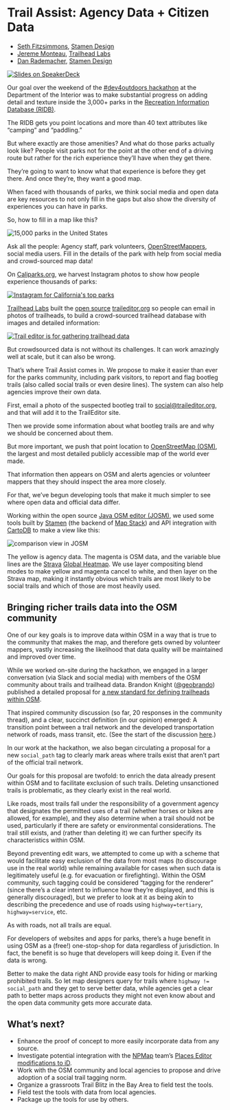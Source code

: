 # Trail Assist: Agency Data + Citizen Data

* [Seth Fitzsimmons](https://github.com/mojodna), [Stamen
  Design](http://stamen.com/)
* [Jereme Monteau](https://github.com/jmoe), [Trailhead Labs](http://www.trailheadlabs.com/)
* [Dan Rademacher](https://github.com/danrademacher), [Stamen
  Design](http://stamen.com/)

[![Slides on SpeakerDeck](https://speakerd.s3.amazonaws.com/presentations/2272aee5bea24dd080363f0b8729a719/slide_0.jpg)](https://speakerdeck.com/mojodna/trail-assist)

Our goal over the weekend of the [#dev4outdoors
hackathon](http://openglobe.github.io/myamerica-devsummit/) at the Department
of the Interior was to make substantial progress on adding detail and texture
inside the 3,000+ parks in the [Recreation Information Database
(RIDB)](https://ridb.recreation.gov/).

The RIDB gets you point locations and more than 40 text attributes like
“camping” and “paddling.”

But where exactly are those amenities? And what do those parks actually look
like? People visit parks not for the point at the other end of a driving route
but rather for the rich experience they’ll have when they get there.

They’re going to want to know what that experience is before they get there.
And once they’re, they want a good map.

When faced with thousands of parks, we think social media and open data are key
resources to not only fill in the gaps but also show the diversity of
experiences you can have in parks.

So, how to fill in a map like this?

![15,000 parks in the United States](http://content.stamen.com/files/TrailAssist_NationofParks.jpg)

Ask all the people: Agency staff, park volunteers,
[OpenStreetMappers](http://openstreetmap.org/), social media users. Fill in the
details of the park with help from social media and crowd-sourced map data!

On [Caliparks.org](http://www.caliparks.org/), we harvest Instagram photos to
show how people experience thousands of parks:

[![Instagram for California's top parks](http://content.stamen.com/files/CaliParks_Instagram.jpg)](http://caliparks.org)

[Trailhead Labs](http://www.trailheadlabs.com/) built the [open
source](https://github.com/CodeForPortland/trailheadit)
[traileditor.org](http://traileditor.org/) so people can email in photos of
trailheads, to build a crowd-sourced trailhead database with images and
detailed information:

[![Trail editor is for gathering trailhead data](http://content.stamen.com/files/TrailEditor_Home.jpg)](http://traileditr.org)

But crowdsourced data is not without its challenges. It can work amazingly well
at scale, but it can also be wrong.

That’s where Trail Assist comes in. We propose to make it easier than ever for
the parks community, including park visitors, to report and flag bootleg trails
(also called social trails or even desire lines). The system can also help
agencies improve their own data.

First, email a photo of the suspected bootleg trail to
[social@traileditor.org](mailto:social@traileditor.org), and that will add it
to the TrailEditor site.

Then we provide some information about what bootleg trails are and why we
should be concerned about them.

But more important, we push that point location to [OpenStreetMap
(OSM)](http://openstreetmap.org/), the largest and most detailed publicly
accessible map of the world ever made.

That information then appears on OSM and alerts agencies or volunteer mappers
that they should inspect the area more closely.

For that, we’ve begun developing tools that make it much simpler to see where
open data and official data differ.

Working within the open source [Java OSM editor
(JOSM)](https://josm.openstreetmap.de/), we used some tools built by
[Stamen](http://stamen.com/) (the backend of [Map
Stack](http://mapstack.stamen.com)) and API integration with
[CartoDB](http://cartodb.com/) to make a view like this:</p>

![comparison view in JOSM](http://content.stamen.com/files/TrailAssist_JOSMcompare.jpg)

The yellow is agency data. The magenta is OSM data, and the variable blue lines
are the [Strava](http://strava.com/) [Global
Heatmap](http://labs.strava.com/heatmap/). We use layer compositing blend modes
to make yellow and magenta cancel to white, and then layer on the Strava map,
making it instantly obvious which trails are most likely to be social trails
and which of those are most heavily used.

## Bringing richer trails data into the OSM community

One of our key goals is to improve data within OSM in a way that is true to the
community that makes the map, and therefore gets owned by volunteer mappers,
vastly increasing the likelihood that data quality will be maintained and
improved over time.

While we worked on-site during the hackathon, we engaged in a larger
conversation (via Slack and social media) with members of the OSM community
about trails and trailhead data. Brandon Knight
([@geobrando](https://twitter.com/geobrando)) published a detailed proposal for
[a new standard for defining trailheads within
OSM](https://wiki.openstreetmap.org/wiki/Proposed_features/trailhead).

That inspired community discussion (so far, 20 responses in the community
thread), and a clear, succinct definition (in our opinion) emerged:
A transition point between a trail network and the developed transportation
network of roads, mass transit, etc. (See the start of the discussion
[here](https://lists.openstreetmap.org/pipermail/tagging/2015-April/023797.html).)

In our work at the hackathon, we also began circulating a proposal for a new
`social_path` tag to clearly mark areas where trails exist that aren’t part of
the official trail network.

Our goals for this proposal are twofold: to enrich the data already present
within OSM and to facilitate exclusion of such trails.  Deleting unsanctioned
trails is problematic, as they clearly exist in the real world.

Like roads, most trails fall under the responsibility of a government agency
that designates the permitted uses of a trail (whether horses or bikes are
allowed, for example), and they also determine when a trail should not be used,
particularly if there are safety or environmental considerations. The trail
still exists, and (rather than deleting it) we can further specify its
characteristics within OSM.

Beyond preventing edit wars, we attempted to come up with a scheme that would
facilitate easy exclusion of the data from most maps (to discourage use in the
real world) while remaining available for cases when such data is legitimately
useful (e.g. for evacuation or firefighting). Within the OSM community, such
tagging could be considered “tagging for the renderer” (since there’s a clear
intent to influence how they’re displayed, and this is generally discouraged),
but we prefer to look at it as being akin to describing the precedence and use
of roads using `highway=tertiary`, `highway=service`, etc.

As with roads, not all trails are equal.

For developers of websites and apps for parks, there’s a huge benefit in using
OSM as a (free!) one-stop-shop for data regardless of jurisdiction. In fact,
the benefit is so huge that developers will keep doing it. Even if the data is
wrong.

Better to make the data right AND provide easy tools for hiding or marking
prohibited trails. So let map designers query for trails where `highway !=
social_path` and they get to serve better data, while agencies get a clear path
to better maps across products they might not even know about and the open data
community gets more accurate data.

## What’s next?

* Enhance the proof of concept to more easily incorporate data from any source.
* Investigate potential integration with the [NPMap](http://www.nps.gov/npmap/)
  team’s [Places Editor modifications to
  iD](http://nationalparkservice.github.io/places-editor/edit/).
* Work with the OSM community and local agencies to propose and drive adoption
  of a social trail tagging norm.
* Organize a grassroots Trail Blitz in the Bay Area to field test the tools.
* Field test the tools with data from local agencies.
* Package up the tools for use by others.
